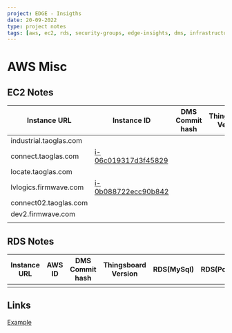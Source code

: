 ```yaml
---
project: EDGE - Insigths
date: 20-09-2022
type: project notes
tags: [aws, ec2, rds, security-groups, edge-insights, dms, infrastructure]
---
```


# AWS Misc

## EC2 Notes
| Instance URL           | Instance ID | DMS Commit hash | Thingsboard Version | RDS(MySql) | RDS(PostGres) |
| ---------------------- | ----------- | --------------- | ------------------- | ---------- | ------------- |
| industrial.taoglas.com |             |                 |                     |            |               |
| connect.taoglas.com    | [i-06c019317d3f45829](https://eu-west-1.console.aws.amazon.com/ec2/home?region=eu-west-1#InstanceDetails:instanceId=i-06c019317d3f45829)            |                 |                     |            |               |
| locate.taoglas.com     |             |                 |                     |            |               |
| lvlogics.firmwave.com  | [i-0b088722ecc90b842](https://eu-west-1.console.aws.amazon.com/ec2/home?region=eu-west-1#InstanceDetails:instanceId=i-0b088722ecc90b842)            |                 |                     |            |               |
| connect02.taoglas.com  |             |                 |                     |            |               |
| dev2.firmwave.com      |             |                 |                     |            |               |
|                        |             |                 |                     |            |               |

## RDS Notes
| Instance URL | AWS ID | DMS Commit hash | Thingsboard Version | RDS(MySql) | RDS(PostGres) |
| ------------ | ------ | --------------- | ------------------- | ---------- | ------------- |
|              |        |                 |                     |            |               |

## Links
[Example](https://www.example.org)
